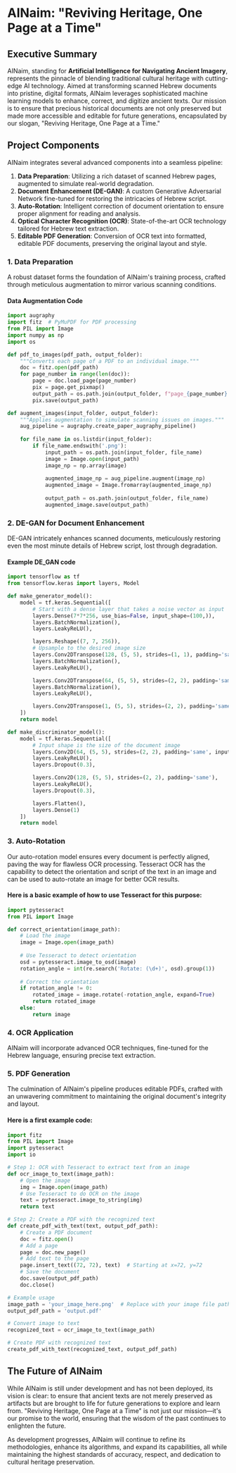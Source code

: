 # AINaim: "Reviving Heritage, One Page at a Time"

## Executive Summary

AINaim, standing for **Artificial Intelligence for Navigating Ancient Imagery**, represents the pinnacle of blending traditional cultural heritage with cutting-edge AI technology. Aimed at transforming scanned Hebrew documents into pristine, digital formats, AINaim leverages sophisticated machine learning models to enhance, correct, and digitize ancient texts. Our mission is to ensure that precious historical documents are not only preserved but made more accessible and editable for future generations, encapsulated by our slogan, "Reviving Heritage, One Page at a Time."

## Project Components

AINaim integrates several advanced components into a seamless pipeline:

1. **Data Preparation**: Utilizing a rich dataset of scanned Hebrew pages, augmented to simulate real-world degradation.
2. **Document Enhancement (DE-GAN)**: A custom Generative Adversarial Network fine-tuned for restoring the intricacies of Hebrew script.
3. **Auto-Rotation**: Intelligent correction of document orientation to ensure proper alignment for reading and analysis.
4. **Optical Character Recognition (OCR)**: State-of-the-art OCR technology tailored for Hebrew text extraction.
5. **Editable PDF Generation**: Conversion of OCR text into formatted, editable PDF documents, preserving the original layout and style.

### 1. Data Preparation

A robust dataset forms the foundation of AINaim's training process, crafted through meticulous augmentation to mirror various scanning conditions.

#### Data Augmentation Code

```python
import augraphy
import fitz  # PyMuPDF for PDF processing
from PIL import Image
import numpy as np
import os

def pdf_to_images(pdf_path, output_folder):
    """Converts each page of a PDF to an individual image."""
    doc = fitz.open(pdf_path)
    for page_number in range(len(doc)):
        page = doc.load_page(page_number)
        pix = page.get_pixmap()
        output_path = os.path.join(output_folder, f"page_{page_number}.png")
        pix.save(output_path)

def augment_images(input_folder, output_folder):
    """Applies augmentation to simulate scanning issues on images."""
    aug_pipeline = augraphy.create_paper_augraphy_pipeline()
    
    for file_name in os.listdir(input_folder):
        if file_name.endswith('.png'):
            input_path = os.path.join(input_folder, file_name)
            image = Image.open(input_path)
            image_np = np.array(image)
            
            augmented_image_np = aug_pipeline.augment(image_np)
            augmented_image = Image.fromarray(augmented_image_np)
            
            output_path = os.path.join(output_folder, file_name)
            augmented_image.save(output_path)
```

### 2. DE-GAN for Document Enhancement

DE-GAN intricately enhances scanned documents, meticulously restoring even the most minute details of Hebrew script, lost through degradation.

#### Example DE_GAN code
```python
import tensorflow as tf
from tensorflow.keras import layers, Model

def make_generator_model():
    model = tf.keras.Sequential([
        # Start with a dense layer that takes a noise vector as input
        layers.Dense(7*7*256, use_bias=False, input_shape=(100,)),
        layers.BatchNormalization(),
        layers.LeakyReLU(),

        layers.Reshape((7, 7, 256)),
        # Upsample to the desired image size
        layers.Conv2DTranspose(128, (5, 5), strides=(1, 1), padding='same', use_bias=False),
        layers.BatchNormalization(),
        layers.LeakyReLU(),

        layers.Conv2DTranspose(64, (5, 5), strides=(2, 2), padding='same', use_bias=False),
        layers.BatchNormalization(),
        layers.LeakyReLU(),

        layers.Conv2DTranspose(1, (5, 5), strides=(2, 2), padding='same', use_bias=False, activation='tanh')
    ])
    return model

def make_discriminator_model():
    model = tf.keras.Sequential([
        # Input shape is the size of the document image
        layers.Conv2D(64, (5, 5), strides=(2, 2), padding='same', input_shape=[28, 28, 1]),
        layers.LeakyReLU(),
        layers.Dropout(0.3),

        layers.Conv2D(128, (5, 5), strides=(2, 2), padding='same'),
        layers.LeakyReLU(),
        layers.Dropout(0.3),

        layers.Flatten(),
        layers.Dense(1)
    ])
    return model

```

### 3. Auto-Rotation

Our auto-rotation model ensures every document is perfectly aligned, paving the way for flawless OCR processing. Tesseract OCR has the capability to detect the orientation and script of the text in an image and can be used to auto-rotate an image for better OCR results.

#### Here is a basic example of how to use Tesseract for this purpose:

```python
import pytesseract
from PIL import Image

def correct_orientation(image_path):
    # Load the image
    image = Image.open(image_path)
    
    # Use Tesseract to detect orientation
    osd = pytesseract.image_to_osd(image)
    rotation_angle = int(re.search('Rotate: (\d+)', osd).group(1))
    
    # Correct the orientation
    if rotation_angle != 0:
        rotated_image = image.rotate(-rotation_angle, expand=True)
        return rotated_image
    else:
        return image

```

### 4. OCR Application

AINaim will incorporate advanced OCR techniques, fine-tuned for the Hebrew language, ensuring precise text extraction.

### 5. PDF Generation

The culmination of AINaim's pipeline produces editable PDFs, crafted with an unwavering commitment to maintaining the original document's integrity and layout.

#### Here is a first example code:

```python
import fitz
from PIL import Image
import pytesseract
import io

# Step 1: OCR with Tesseract to extract text from an image
def ocr_image_to_text(image_path):
    # Open the image
    img = Image.open(image_path)
    # Use Tesseract to do OCR on the image
    text = pytesseract.image_to_string(img)
    return text

# Step 2: Create a PDF with the recognized text
def create_pdf_with_text(text, output_pdf_path):
    # Create a PDF document
    doc = fitz.open()
    # Add a page
    page = doc.new_page()
    # Add text to the page
    page.insert_text((72, 72), text)  # Starting at x=72, y=72
    # Save the document
    doc.save(output_pdf_path)
    doc.close()

# Example usage
image_path = 'your_image_here.png'  # Replace with your image file path
output_pdf_path = 'output.pdf'

# Convert image to text
recognized_text = ocr_image_to_text(image_path)

# Create PDF with recognized text
create_pdf_with_text(recognized_text, output_pdf_path)

```

## The Future of AINaim

While AINaim is still under development and has not been deployed, its vision is clear: to ensure that ancient texts are not merely preserved as artifacts but are brought to life for future generations to explore and learn from. "Reviving Heritage, One Page at a Time" is not just our mission—it's our promise to the world, ensuring that the wisdom of the past continues to enlighten the future.

As development progresses, AINaim will continue to refine its methodologies, enhance its algorithms, and expand its capabilities, all while maintaining the highest standards of accuracy, respect, and dedication to cultural heritage preservation.


